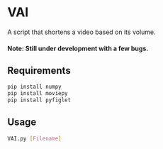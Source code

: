 # VAI
A script that shortens a video based on its volume.
#### Note: Still under development with a few bugs.

## Requirements
```bash
pip install numpy
pip install moviepy
pip install pyfiglet
```

## Usage
```bash
VAI.py [Filename]
```
